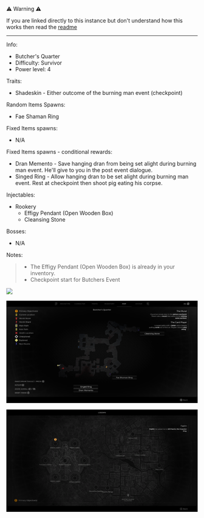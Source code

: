 ⚠️ Warning ⚠️

If you are linked directly to this instance but don't understand how this works then read the [readme](https://github.com/razeedazee/remnant2-instances/blob/main/README.md)

<hr>

Info:

- Butcher's Quarter
- Difficulty: Survivor
- Power level: 4

Traits:

- Shadeskin - Either outcome of the burning man event (checkpoint)

Random Items Spawns:

- Fae Shaman Ring

Fixed Items spawns:

- N/A

Fixed Items spawns - conditional rewards:

- Dran Memento - Save hanging dran from being set alight during burning man event. He'll give to you in the post event dialogue.
- Singed Ring - Allow hanging dran to be set alight during burning man event. Rest at checkpoint then shoot pig eating his corpse.

Injectables:

- Rookery
  - Effigy Pendant (Open Wooden Box)
  - Cleansing Stone

Bosses:

- N/A

Notes:

> - The Effigy Pendant (Open Wooden Box) is already in your inventory.
> - Checkpoint start for Butchers Event

![](info/info.png)

![](info/mini-map.png)

![](info/travel-map.png)

